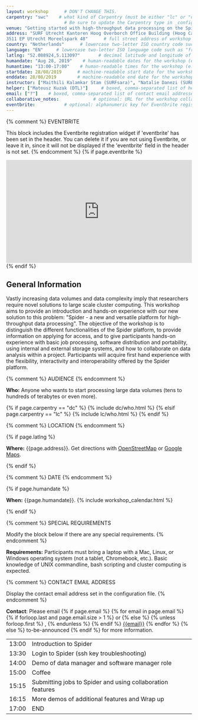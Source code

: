 ```yaml
---
layout: workshop      # DON'T CHANGE THIS.
carpentry: "swc"    # what kind of Carpentry (must be either "lc" or "dc" or "swc").  
                      # Be sure to update the Carpentry type in _config.yml as well.  
venue: "Getting started with high-throughput data processing on the Spider platform"        # brief name of host site without address (e.g., "Euphoric State University")
address: "SURF Utrecht Kantoren Hoog Overborch Office Building (Hoog Catharijne)
3511 EP Utrecht Moreelspark 48"      # full street address of workshop (e.g., "Room A, 123 Forth Street, Blimingen, Euphoria")
country: "Netherlands"      # lowercase two-letter ISO country code such as "fr" (see https://en.wikipedia.org/wiki/ISO_3166-1#Current_codes)
language: "EN"     # lowercase two-letter ISO language code such as "fr" (see https://en.wikipedia.org/wiki/List_of_ISO_639-1_codes)
latlng: "52.088924,5.113097"       # decimal latitude and longitude of workshop venue (e.g., "41.7901128,-87.6007318" - use https://www.latlong.net/)
humandate: "Aug 28, 2019"    # human-readable dates for the workshop (e.g., "Feb 17-18, 2020")
humantime: "13:00-17:00"    # human-readable times for the workshop (e.g., "9:00 am - 4:30 pm")
startdate: 28/08/2019      # machine-readable start date for the workshop in YYYY-MM-DD format like 2015-01-01
enddate: 28/08/2019        # machine-readable end date for the workshop in YYYY-MM-DD format like 2015-01-02
instructor: ["Maithili Kalamkar Stam (SURFsara)", "Natalie Danezi (SURFsara)"] # boxed, comma-separated list of instructors' names as strings, like ["Kay McNulty", "Betty Jennings", "Betty Snyder"]
helper: ["Mateusz Kuzak (DTL)"]     # boxed, comma-separated list of helpers' names, like ["Marlyn Wescoff", "Fran Bilas", "Ruth Lichterman"]
email: ["?"]    # boxed, comma-separated list of contact email addresses for the host, lead instructor, or whoever else is handling questions, like ["marlyn.wescoff@example.org", "fran.bilas@example.org", "ruth.lichterman@example.org"]
collaborative_notes:             # optional: URL for the workshop collaborative notes, e.g. an Etherpad or Google Docs document
eventbrite:           # optional: alphanumeric key for Eventbrite registration, e.g., "1234567890AB" (if Eventbrite is being used)
---
```


{% comment %}
EVENTBRITE

This block includes the Eventbrite registration widget if
'eventbrite' has been set in the header.  You can delete it if you
are not using Eventbrite, or leave it in, since it will not be
displayed if the 'eventbrite' field in the header is not set.
{% endcomment %}
{% if page.eventbrite %}
<iframe
  src="https://www.eventbrite.com/tickets-external?eid={{page.eventbrite}}&ref=etckt"
  frameborder="0"
  width="100%"
  height="280px"
  scrolling="auto">
</iframe>
{% endif %}

<h2 id="general">General Information</h2>

Vastly increasing data volumes and data complexity imply that researchers require novel solutions to large scale cluster computing. This workshop aims to provide an introduction and
hands-on experience with our new solution to this problem: "Spider - a new and versatile platform for high-throughput data processing".
The objective of the workshop is to distinguish the different functionalities of the Spider platform, to provide information on applying for access, and to give participants hands-on experience with basic job processing, software distribution and portability, using internal and external storage systems, and how to collaborate on data analysis within a project. Participants will acquire first hand experience with the flexibility, interactivity and interoperability offered by the Spider platform.

{% comment %}
AUDIENCE
{% endcomment %}

<p id="who">
  <strong>Who:</strong>
  Anyone who wants to start processing large data volumes (tens to hundreds of terabytes or even more). 
</p>

{% if page.carpentry == "dc" %}
{% include dc/who.html %}
{% elsif page.carpentry == "lc" %}
{% include lc/who.html %}
{% endif %}

{% comment %}
LOCATION
{% endcomment %}

{% if page.latlng %}
<p id="where">
  <strong>Where:</strong>
  {{page.address}}.
  Get directions with
  <a href="//www.openstreetmap.org/?mlat={{page.latlng | replace:',','&mlon='}}&zoom=16">OpenStreetMap</a>
  or
  <a href="//maps.google.com/maps?q={{page.latlng}}">Google Maps</a>.
</p>
{% endif %}

{% comment %}
DATE
{% endcomment %}

{% if page.humandate %}
<p id="when">
  <strong>When:</strong>
  {{page.humandate}}.
  {% include workshop_calendar.html %}
</p>
{% endif %}

{% comment %}
SPECIAL REQUIREMENTS

Modify the block below if there are any special requirements.
{% endcomment %}
<p id="requirements">
  <strong>Requirements:</strong> Participants must bring a laptop with a
  Mac, Linux, or Windows operating system (not a tablet, Chromebook, etc.). Basic knowledge of UNIX commandline, bash scripting and cluster computing is expected.

</p>

{% comment %}
CONTACT EMAIL ADDRESS

Display the contact email address set in the configuration file.
{% endcomment %}
<p id="contact">
  <strong>Contact</strong>:
  Please email
  {% if page.email %}
  {% for email in page.email %}
  {% if forloop.last and page.email.size > 1 %}
  or
  {% else %}
  {% unless forloop.first %}
  ,
  {% endunless %}
  {% endif %}
  <a href='mailto:{{email}}'>{{email}}</a>
  {% endfor %}
  {% else %}
  to-be-announced
  {% endif %}
  for more information.
</p>

<div class="row">
  <div class="col-md-6">
    <table class="table table-striped">
      <tr> <td>13:00</td>  <td>Introduction to Spider</td> </tr>
      <tr> <td>13:30</td>  <td>Login to Spider (ssh key troubleshooting)</td> </tr>
      <tr> <td>14:00</td>  <td>Demo of data manager and software manager role</td> </tr>
      <tr> <td>15:00</td>  <td>Coffee</td> </tr>
      <tr> <td>15:15</td>  <td>Submitting jobs to Spider and using collaboration features</td> </tr>
      <tr> <td>16:15</td>  <td>More demos of additional features and Wrap up</td> </tr>
      <tr> <td>17:00</td>  <td>END</td> </tr>
    </table>
  </div>
</div>


